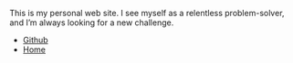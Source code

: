 <p>This is my personal web site. I see myself as a relentless problem-solver, and I’m always looking for a new challenge.</p>

<ul>
  <li><a href="https://github.com/Picsew/">Github</a></li>
  <li><a href="https://picsew.cn/">Home</a></li>
</ul>

